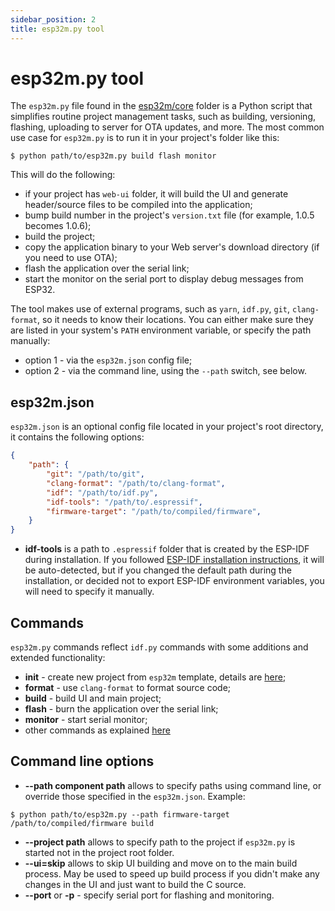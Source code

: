 ```yaml
---
sidebar_position: 2
title: esp32m.py tool
---
```


# esp32m.py tool


The `esp32m.py` file found in the [esp32m/core](//github.com/esp32m/core) folder is a Python script that simplifies routine project management tasks, such as building, versioning, flashing, uploading to server for OTA updates, and more. The most common use case for `esp32m.py` is to run it in your project's folder like this:

```shell
$ python path/to/esp32m.py build flash monitor
```

This will do the following:
* if your project has `web-ui` folder, it will build the UI and generate header/source files to be compiled into the application;
* bump build number in the project's `version.txt` file (for example, 1.0.5 becomes 1.0.6);
* build the project;
* copy the application binary to your Web server's download directory (if you need to use OTA);
* flash the application over the serial link;
* start the monitor on the serial port to display debug messages from ESP32.

The tool makes use of external programs, such as `yarn`, `idf.py`, `git`, `clang-format`, so it needs to know their locations. You can either make sure they are listed in your system's `PATH` environment variable, or specify the path manually:
* option 1 - via the `esp32m.json` config file;
* option 2 - via the command line, using the `--path` switch, see below.

## esp32m.json

`esp32m.json` is an optional config file located in your project's root directory, it contains the following options:

```json
{
    "path": {
        "git": "/path/to/git",
        "clang-format": "/path/to/clang-format",
        "idf": "/path/to/idf.py",
        "idf-tools": "/path/to/.espressif",
        "firmware-target": "/path/to/compiled/firmware",
    }
}
```

* **idf-tools** is a path to `.espressif` folder that is created by the ESP-IDF during installation. If you followed [ESP-IDF installation instructions](//docs.espressif.com/projects/esp-idf/en/latest/esp32/get-started/index.html#installation-step-by-step), it will be auto-detected, but if you changed the default path during the installation, or decided not to export ESP-IDF environment variables, you will need to specify it manually.

## Commands

`esp32m.py` commands reflect `idf.py` commands with some additions and extended functionality:
* **init** - create new project from `esp32m` template, details are [here](/docs/tutorial/create-project);
* **format** - use `clang-format` to format source code;
* **build** - build UI and main project;
* **flash** - burn the application over the serial link;
* **monitor** - start serial monitor;
* other commands as explained [here](//docs.espressif.com/projects/esp-idf/en/latest/esp32/api-guides/build-system.html#using-the-build-system)

## Command line options

* **--path component path** allows to specify paths using command line, or override those specified in the `esp32m.json`. Example:
```shell
$ python path/to/esp32m.py --path firmware-target /path/to/compiled/firmware build
```
* **--project path** allows to specify path to the project if `esp32m.py` is started not in the project root folder.
* **--ui=skip** allows to skip UI building and move on to the main build process. May be used to speed up build process if you didn't make any changes in the UI and just want to build the C source.
* **--port** or **-p** - specify serial port for flashing and monitoring.